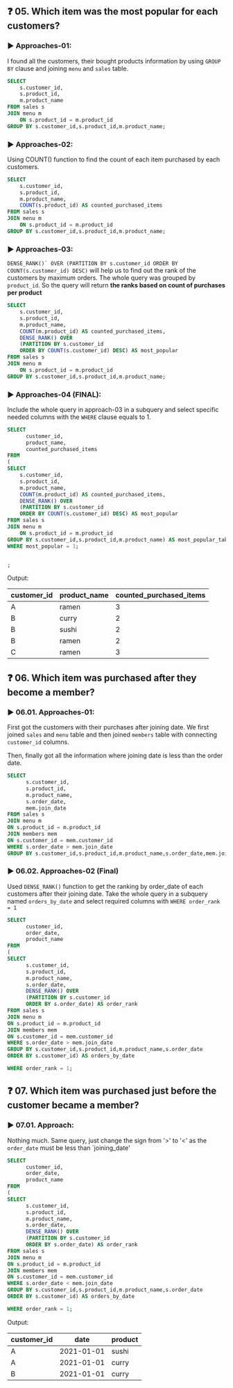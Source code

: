 ## ❓ 05. Which item was the most popular for each customers?

### ▶️ Approaches-01: 

I found all the customers, their bought products information by using `GROUP BY` clause and joining `menu` and `sales` table. 

```SQL
SELECT 
    s.customer_id,
    s.product_id,
    m.product_name
FROM sales s 
JOIN menu m 
    ON s.product_id = m.product_id
GROUP BY s.customer_id,s.product_id,m.product_name;
```




### ▶️ Approaches-02: 

Using COUNT() function to find the count of each item purchased by each customers.

```SQL
SELECT 
    s.customer_id,
    s.product_id,
    m.product_name,
    COUNT(s.product_id) AS counted_purchased_items
FROM sales s 
JOIN menu m 
    ON s.product_id = m.product_id
GROUP BY s.customer_id,s.product_id,m.product_name;
```


### ▶️ Approaches-03: 

``DENSE_RANK()` OVER (PARTITION BY s.customer_id ORDER BY COUNT(s.customer_id) DESC)`` will help us to find out the rank of the customers
by maximum orders. The whole query was grouped by `product_id`. So the query will return **the ranks based on count of purchases per product**

```SQL
SELECT 
    s.customer_id,
    s.product_id,
    m.product_name,
    COUNT(m.product_id) AS counted_purchased_items,
    DENSE_RANK() OVER 
    (PARTITION BY s.customer_id
    ORDER BY COUNT(s.customer_id) DESC) AS most_popular
FROM sales s 
JOIN menu m 
    ON s.product_id = m.product_id
GROUP BY s.customer_id,s.product_id,m.product_name; 
```





### ▶️ Approaches-04 (FINAL): 

Include the whole query in approach-03 in a subquery and select specific needed columns with the `WHERE` clause equals to 1. 



```SQL
SELECT 
      customer_id,
      product_name,
      counted_purchased_items
FROM 
(
SELECT 
    s.customer_id,
    s.product_id,
    m.product_name,
    COUNT(m.product_id) AS counted_purchased_items,
    DENSE_RANK() OVER 
    (PARTITION BY s.customer_id
    ORDER BY COUNT(s.customer_id) DESC) AS most_popular
FROM sales s 
JOIN menu m 
    ON s.product_id = m.product_id
GROUP BY s.customer_id,s.product_id,m.product_name) AS most_popular_table
WHERE most_popular = 1; 


;
```


Output:

| customer_id | product_name | counted_purchased_items |
|-------------|--------------|------------------------|
| A           | ramen        | 3                      |
| B           | curry        | 2                      |
| B           | sushi        | 2                      |
| B           | ramen        | 2                      |
| C           | ramen        | 3                      |





## ❓ 06. Which item was purchased after they become a member?

### ▶️ 06.01. Approaches-01:

First got the customers with their purchases after joining date. We first joined `sales` and `menu` table and then joined `members` table with connecting `customer_id` columns. 

Then, finally got all the information where joining date is less than the order date. 

```SQL
SELECT 
      s.customer_id,
      s.product_id,
      m.product_name,
      s.order_date,
      mem.join_date
FROM sales s
JOIN menu m 
ON s.product_id = m.product_id
JOIN members mem
ON s.customer_id = mem.customer_id
WHERE s.order_date > mem.join_date
GROUP BY s.customer_id,s.product_id,m.product_name,s.order_date,mem.join_date;
```



### ▶️ 06.02. Approaches-02 (Final)

Used `DENSE_RANK()` function to get the ranking by order_date of each customers after their joining date. Take the whole query in a subquery named `orders_by_date` and select required columns with `WHERE order_rank = 1`


```SQL
SELECT 
      customer_id,
      order_date,
      product_name
FROM 
(
SELECT 
      s.customer_id,
      s.product_id,
      m.product_name,
      s.order_date,
      DENSE_RANK() OVER 
      (PARTITION BY s.customer_id
      ORDER BY s.order_date) AS order_rank
FROM sales s
JOIN menu m 
ON s.product_id = m.product_id
JOIN members mem
ON s.customer_id = mem.customer_id
WHERE s.order_date > mem.join_date
GROUP BY s.customer_id,s.product_id,m.product_name,s.order_date
ORDER BY s.customer_id) AS orders_by_date

WHERE order_rank = 1;
```




## ❓ 07. Which item was purchased just before the customer became a member?

### ▶️ 07.01. Approach:


Nothing much. Same query, just change the sign from '>' to '<' as the `order_date` must be less than `joining_date'  


```SQL
SELECT 
      customer_id,
      order_date,
      product_name
FROM 
(
SELECT 
      s.customer_id,
      s.product_id,
      m.product_name,
      s.order_date,
      DENSE_RANK() OVER 
      (PARTITION BY s.customer_id
      ORDER BY s.order_date) AS order_rank
FROM sales s
JOIN menu m 
ON s.product_id = m.product_id
JOIN members mem
ON s.customer_id = mem.customer_id
WHERE s.order_date < mem.join_date
GROUP BY s.customer_id,s.product_id,m.product_name,s.order_date
ORDER BY s.customer_id) AS orders_by_date

WHERE order_rank = 1;
```


Output:

| customer_id | date       | product |
|-------------|------------|---------|
| A           | 2021-01-01 | sushi   |
| A           | 2021-01-01 | curry   |
| B           | 2021-01-01 | curry   |
